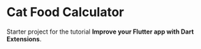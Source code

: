 # Cat Food Calculator

Starter project for the tutorial **Improve your Flutter app with Dart Extensions**.